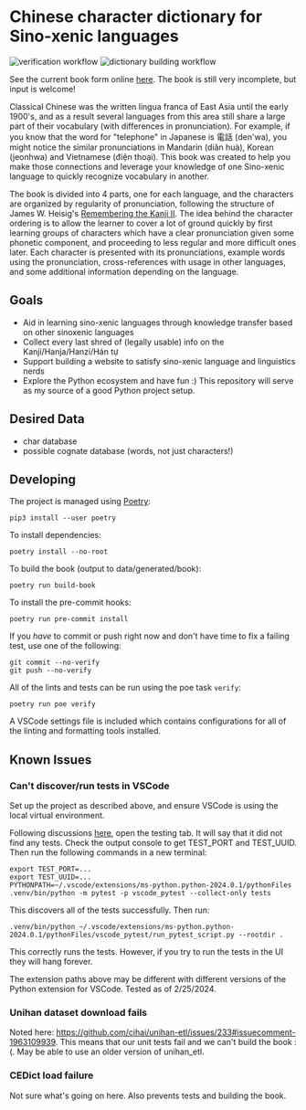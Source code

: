 # Chinese character dictionary for Sino-xenic languages

![verification workflow](https://github.com/garfieldnate/uniunihan-db/actions/workflows/verify.yml/badge.svg)
![dictionary building workflow](https://github.com/garfieldnate/uniunihan-db/actions/workflows/build_book.yml/badge.svg)

See the current book form online [here](https://garfieldnate.github.io/uniunihan-db/). The book is still very incomplete, but input is welcome!

Classical Chinese was the written lingua franca of East Asia until the early 1900's, and as a result several languages from this area still share a large part of their vocabulary (with differences in pronunciation). For example, if you know that the word for "telephone" in Japanese is 電話 (den'wa), you might notice the similar pronunciations in Mandarin (diǎn huà), Korean (jeonhwa) and Vietnamese (điện thoại). This book was created to help you make those connections and leverage your knowledge of one Sino-xenic language to quickly recognize vocabulary in another.

The book is divided into 4 parts, one for each language, and the characters are organized by regularity of pronunciation, following the structure of James W. Heisig's [Remembering the Kanji II](https://www.goodreads.com/book/show/495157.Remembering_the_Kanji_II). The idea behind the character ordering is to allow the learner to cover a lot of ground quickly by first learning groups of characters which have a clear pronunciation given some phonetic component, and proceeding to less regular and more difficult ones later. Each character is presented with its pronunciations, example words using the pronunciation, cross-references with usage in other languages, and some additional information depending on the language.

## Goals

-   Aid in learning sino-xenic languages through knowledge transfer based on other sinoxenic languages
-   Collect every last shred of (legally usable) info on the Kanji/Hanja/Hanzi/Hán tự
-   Support building a website to satisfy sino-xenic language and linguistics nerds
-   Explore the Python ecosystem and have fun :) This repository will serve as my source of a good Python project setup.

## Desired Data

-   char database
-   possible cognate database (words, not just characters!)

## Developing

The project is managed using [Poetry](https://python-poetry.org/docs/):

    pip3 install --user poetry

To install dependencies:

    poetry install --no-root

To build the book (output to data/generated/book):

    poetry run build-book

To install the pre-commit hooks:

    poetry run pre-commit install

If you _have_ to commit or push right now and don't have time to fix a failing test, use one of the following:

    git commit --no-verify
    git push --no-verify

All of the lints and tests can be run using the poe task `verify`:

    poetry run poe verify

A VSCode settings file is included which contains configurations for all of the linting and formatting tools installed.

## Known Issues

### Can't discover/run tests in VSCode

Set up the project as described above, and ensure VSCode is using the local virtual environment.

Following discussions [here](https://github.com/microsoft/vscode-python/issues/21757), open the testing tab. It will say that it did not find any tests. Check the output console to get TEST_PORT and TEST_UUID. Then run the following commands in a new terminal:

    export TEST_PORT=...
    export TEST_UUID=...
    PYTHONPATH=~/.vscode/extensions/ms-python.python-2024.0.1/pythonFiles .venv/bin/python -m pytest -p vscode_pytest --collect-only tests

This discovers all of the tests successfully. Then run:

    .venv/bin/python ~/.vscode/extensions/ms-python.python-2024.0.1/pythonFiles/vscode_pytest/run_pytest_script.py --rootdir .

This correctly runs the tests. However, if you try to run the tests in the UI they will hang forever.

The extension paths above may be different with different versions of the Python extension for VSCode. Tested as of 2/25/2024.

### Unihan dataset download fails

Noted here: https://github.com/cihai/unihan-etl/issues/233#issuecomment-1963109939. This means that our unit tests fail and we can't build the book :(. May be able to use an older version of unihan_etl.

### CEDict load failure

Not sure what's going on here. Also prevents tests and building the book.
